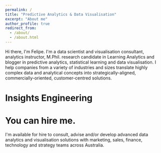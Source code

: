 ```yaml
---
permalink: /
title: "Predictive Analytics & Data Visualisation"
excerpt: "About me"
author_profile: true
redirect_from: 
  - /about/
  - /about.html
---
```


Hi there, I'm Felipe. I'm a data scientist and visualisation consultant, analytics instructor, M.Phil. research candidate in Learning Analytics and blogger in predictive analytics, statistical learning and data visualisation. I help companies from a variety of industries and sizes translate highly complex data and analytical concepts into strategically-aligned, commercially-oriented, customer-centred solutions.




Insights Engineering
======


You can hire me.
======

I'm available for hire to consult, advise and/or develop advanced data analytics and visualisation solutions with marketing, sales, finance, technology and strategy teams across Australia.